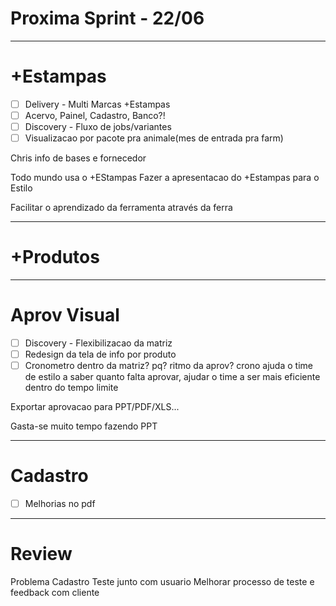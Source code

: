 # Proxima Sprint - 22/06

---

# +Estampas
- [ ] Delivery - Multi Marcas +Estampas
- [ ] Acervo, Painel, Cadastro, Banco?!
- [ ] Discovery - Fluxo de jobs/variantes
- [ ] Visualizacao por pacote pra animale(mes de entrada pra farm)

Chris
info de bases e fornecedor

Todo mundo usa o +EStampas
Fazer a apresentacao do +Estampas para o Estilo

Facilitar o aprendizado da ferramenta através da ferra

---

# +Produtos

---

# Aprov Visual
- [ ] Discovery - Flexibilizacao da matriz
- [ ] Redesign da tela de info por produto
- [ ] Cronometro dentro da matriz? pq? ritmo da aprov? crono ajuda o time de estilo a saber quanto falta aprovar, ajudar o time a ser mais eficiente dentro do tempo limite 

Exportar aprovacao para PPT/PDF/XLS...

Gasta-se muito tempo fazendo PPT



---

# Cadastro
- [ ] Melhorias no pdf



---


# Review

Problema
Cadastro
Teste junto com usuario
Melhorar processo de teste e feedback com cliente


